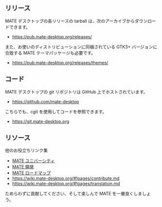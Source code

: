 <!--
.. link:
.. description:
.. tags: Development
.. date: 2011-12-05 12:00:30
.. title: 開発
.. slug: development
-->

## リリース

MATE デスクトップの各リリースの tarball は、次のアーカイブからダウンロードできます。

  * <https://pub.mate-desktop.org/releases/>

また、お使いのディストリビューションに同梱されている GTK3+ バージョンに合致する MATE テーマパッケージも必要です。

  * <https://pub.mate-desktop.org/releases/themes/>

## コード

MATE デスクトップの git リポジトリは GitHub 上でホストされています。

  * <https://github.com/mate-desktop>

こちらでも、cgit を使用してコードを参照できます。

  * <https://git.mate-desktop.org>

## リソース

他のお役立ちリンク集

  * [MATE ユニバーシティ](/blog/2013-03-12-mate-university/)
  * [MATE 開発](https://wiki.mate-desktop.org/#!pages/dev-doc.md)
  * [MATE ロードマップ](https://wiki.mate-desktop.org/#!pages/roadmap.md)
  * <https://wiki.mate-desktop.org/#!pages/contribute.md>
  * <https://wiki.mate-desktop.org/#!pages/translation.md>

ためらわずに貢献してください、そして楽しんで MATE を一層良くしましょう。

